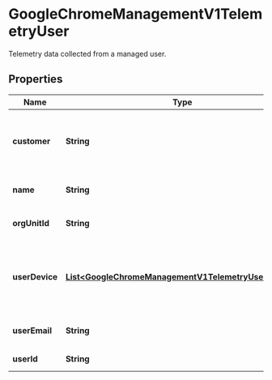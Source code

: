 

# GoogleChromeManagementV1TelemetryUser

Telemetry data collected from a managed user.

## Properties

| Name | Type | Description | Notes |
|------------ | ------------- | ------------- | -------------|
|**customer** | **String** | G Suite Customer whose enterprise enrolled the device. |  [optional] |
|**name** | **String** | Resource name of the user. |  [optional] |
|**orgUnitId** | **String** | Organization unit of the user. |  [optional] |
|**userDevice** | [**List&lt;GoogleChromeManagementV1TelemetryUserDevice&gt;**](GoogleChromeManagementV1TelemetryUserDevice.md) | Telemetry data collected from a managed user and device. |  [optional] |
|**userEmail** | **String** | Email address of the user. |  [optional] |
|**userId** | **String** | Directory ID of the user. |  [optional] |



